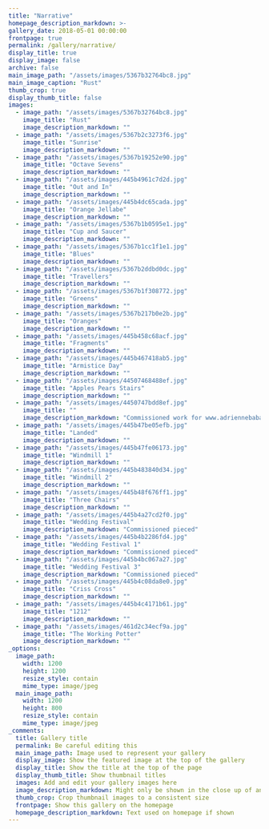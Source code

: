 ```yaml
---
title: "Narrative"
homepage_description_markdown: >-
gallery_date: 2018-05-01 00:00:00
frontpage: true
permalink: /gallery/narrative/
display_title: true
display_image: false
archive: false
main_image_path: "/assets/images/5367b32764bc8.jpg"
main_image_caption: "Rust"
thumb_crop: true
display_thumb_title: false
images:
  - image_path: "/assets/images/5367b32764bc8.jpg"
    image_title: "Rust"
    image_description_markdown: ""
  - image_path: "/assets/images/5367b2c3273f6.jpg"
    image_title: "Sunrise"
    image_description_markdown: ""
  - image_path: "/assets/images/5367b19252e90.jpg"
    image_title: "Octave Sevens"
    image_description_markdown: ""
  - image_path: "/assets/images/445b4961c7d2d.jpg"
    image_title: "Out and In"
    image_description_markdown: ""
  - image_path: "/assets/images/445b4dc65cada.jpg"
    image_title: "Orange Jellabe"
    image_description_markdown: ""
  - image_path: "/assets/images/5367b1b0595e1.jpg"
    image_title: "Cup and Saucer"
    image_description_markdown: ""
  - image_path: "/assets/images/5367b1cc1f1e1.jpg"
    image_title: "Blues"
    image_description_markdown: ""
  - image_path: "/assets/images/5367b2ddbd0dc.jpg"
    image_title: "Travellers"
    image_description_markdown: ""
  - image_path: "/assets/images/5367b1f308772.jpg"
    image_title: "Greens"
    image_description_markdown: ""
  - image_path: "/assets/images/5367b217b0e2b.jpg"
    image_title: "Oranges"
    image_description_markdown: ""
  - image_path: "/assets/images/445b458c68acf.jpg"
    image_title: "Fragments"
    image_description_markdown: ""
  - image_path: "/assets/images/445b467418ab5.jpg"
    image_title: "Armistice Day"
    image_description_markdown: ""
  - image_path: "/assets/images/44507468488ef.jpg"
    image_title: "Apples Pears Stairs"
    image_description_markdown: ""
  - image_path: "/assets/images/4450747bdd8ef.jpg"
    image_title: ""
    image_description_markdown: "Commissioned work for www.adriennebaba.com"
  - image_path: "/assets/images/445b47be05efb.jpg"
    image_title: "Landed"
    image_description_markdown: ""
  - image_path: "/assets/images/445b47fe06173.jpg"
    image_title: "Windmill 1"
    image_description_markdown: ""
  - image_path: "/assets/images/445b483840d34.jpg"
    image_title: "Windmill 2"
    image_description_markdown: ""
  - image_path: "/assets/images/445b48f676ff1.jpg"
    image_title: "Three Chairs"
    image_description_markdown: ""
  - image_path: "/assets/images/445b4a27cd2f0.jpg"
    image_title: "Wedding Festival"
    image_description_markdown: "Commissioned pieced"
  - image_path: "/assets/images/445b4b2286fd4.jpg"
    image_title: "Wedding Festival 1"
    image_description_markdown: "Commissioned pieced"
  - image_path: "/assets/images/445b4bc067a27.jpg"
    image_title: "Wedding Festival 3"
    image_description_markdown: "Commissioned pieced"
  - image_path: "/assets/images/445b4c08da8e0.jpg"
    image_title: "Criss Cross"
    image_description_markdown: ""
  - image_path: "/assets/images/445b4c4171b61.jpg"
    image_title: "1212"
    image_description_markdown: ""
  - image_path: "/assets/images/461d2c34ecf9a.jpg"
    image_title: "The Working Potter"
    image_description_markdown: ""    
_options:
  image_path:
    width: 1200
    height: 1200
    resize_style: contain
    mime_type: image/jpeg
  main_image_path:
    width: 1200
    height: 800
    resize_style: contain
    mime_type: image/jpeg
_comments:
  title: Gallery title
  permalink: Be careful editing this
  main_image_path: Image used to represent your gallery
  display_image: Show the featured image at the top of the gallery
  display_title: Show the title at the top of the page
  display_thumb_title: Show thumbnail titles
  images: Add and edit your gallery images here
  image_description_markdown: Might only be shown in the close up of an image
  thumb_crop: Crop thumbnail images to a consistent size
  frontpage: Show this gallery on the homepage
  homepage_description_markdown: Text used on homepage if shown
---
```



